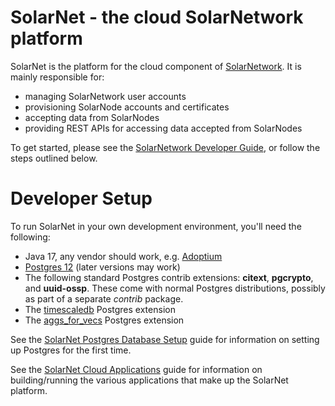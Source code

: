 # SolarNet - the cloud SolarNetwork platform

SolarNet is the platform for the cloud component of [SolarNetwork][sn-io]. It is
mainly responsible for:

 * managing SolarNetwork user accounts
 * provisioning SolarNode accounts and certificates
 * accepting data from SolarNodes
 * providing REST APIs for accessing data accepted from SolarNodes

To get started, please see the [SolarNetwork Developer Guide][dev-guide], or follow the steps
outlined below.

# Developer Setup

To run SolarNet in your own development environment, you'll need the following:

 * Java 17, any vendor should work, e.g. 
   [Adoptium](https://adoptium.net/temurin/releases?version=17)
 * [Postgres 12](https://www.postgresql.org/download/) (later versions may work)
 * The following standard Postgres contrib extensions: **citext**, **pgcrypto**, and **uuid-ossp**.
   These come with normal Postgres distributions, possibly as part of a separate _contrib_ package.
 * The [timescaledb](https://docs.timescale.com/) Postgres extension
 * The [aggs_for_vecs](https://github.com/pjungwir/aggs_for_vecs) Postgres extension
 
See the [SolarNet Postgres Database Setup](./solardb-db-setup/postgres/) guide for information on
setting up Postgres for the first time.

See the [SolarNet Cloud Applications](./solarnet/) guide for information on building/running the
various applications that make up the SolarNet platform.

[dev-guide]: https://github.com/SolarNetwork/solarnetwork/wiki/Developer-Guide
[sn-io]: http://solarnetwork.github.io/
